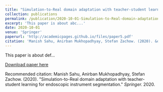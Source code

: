 ```yaml
---
title: "Simulation-to-Real domain adaptation with teacher-student learning for endoscopic instrument segmentation"
collection: publications
permalink: /publication/2020-10-01-Simulation-to-Real-domain-adaptation-number-5.md
excerpt: 'This paper is about abc...'
date: 2020-10-01
venue: 'Springer'
paperurl: 'http://academicpages.github.io/files/paper5.pdf'
citation: 'Manish Sahu, Anirban Mukhopadhyay, Stefan Zachow. (2020). &quot;Simulation-to-Real domain adaptation with teacher-student learning for endoscopic instrument segmentation.&quot; <i>Springer</i>. 2020.'
---
```

This paper is about def...

[Download paper here](http://academicpages.github.io/files/paper5.pdf)

Recommended citation: Manish Sahu, Anirban Mukhopadhyay, Stefan Zachow. (2020). "Simulation-to-Real domain adaptation with teacher-student learning for endoscopic instrument segmentation." <i>Springer.</i> 2020.
